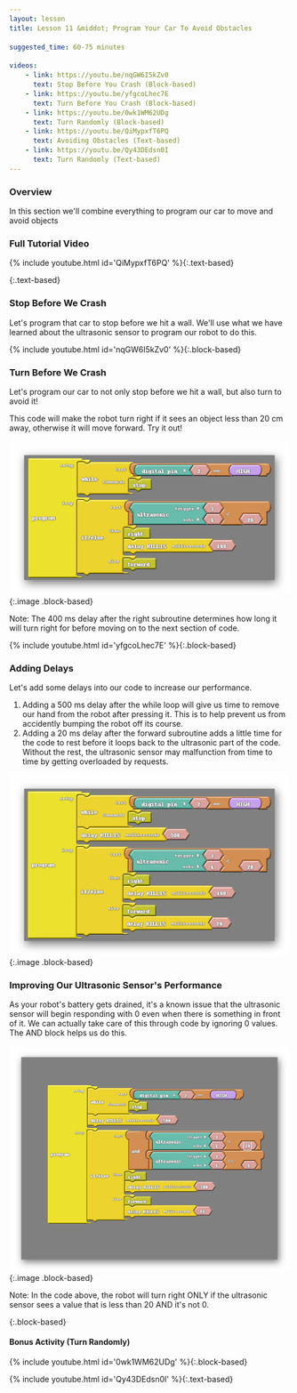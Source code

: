 ```yaml
---
layout: lesson
title: Lesson 11 &middot; Program Your Car To Avoid Obstacles

suggested_time: 60-75 minutes  

videos:
    - link: https://youtu.be/nqGW6I5kZv0
      text: Stop Before You Crash (Block-based)
    - link: https://youtu.be/yfgcoLhec7E
      text: Turn Before You Crash (Block-based)
    - link: https://youtu.be/0wk1WM62UDg
      text: Turn Randomly (Block-based)
    - link: https://youtu.be/QiMypxfT6PQ
      text: Avoiding Obstacles (Text-based)
    - link: https://youtu.be/Qy43DEdsn0I
      text: Turn Randomly (Text-based)
---
```




### Overview

In this section we'll combine everything to program our car to move and avoid objects

<div markdown="1">

### Full Tutorial Video

{% include youtube.html id='QiMypxfT6PQ' %}{:.text-based}

</div>{:.text-based}

### Stop Before We Crash

Let's program that car to stop before we hit a wall.  We'll use what we have learned about the ultrasonic sensor to program our robot to do this.  

{% include youtube.html id='nqGW6I5kZv0' %}{:.block-based}

### Turn Before We Crash

Let's program our car to not only stop before we hit a wall, but also turn to avoid it!

<div markdown="1">
This code will make the robot turn right if it sees an object less than 20 cm away, otherwise it will move forward.   Try it out!

![fig 15.5](fig-15_5.png){:.image .block-based}

Note: The 400 ms delay after the right subroutine determines how long it will turn right for before moving on to the next section of code.  

{% include youtube.html id='yfgcoLhec7E' %}{:.block-based}

### Adding Delays 

Let's add some delays into our code to increase our performance.

1. Adding a 500 ms delay after the while loop will give us time to remove our hand from the robot after pressing it.  This is to help prevent us from accidently bumping the robot off its course.
2. Adding a 20 ms delay after the forward subroutine adds a little time for the code to rest before it loops back to the ultrasonic part of the code.  Without the rest, the ultrasonic sensor may malfunction from time to time by getting overloaded by requests.

![fig 15.6](fig-15_6.png){:.image .block-based}

### Improving Our Ultrasonic Sensor's Performance 

As your robot's battery gets drained, it's a known issue that the ultrasonic sensor will begin responding with 0 even when there is something in front of it.  We can actually take care of this through code by ignoring 0 values.  The AND block helps us do this.

![fig 15.8](fig-15_8.png){:.image .block-based}

Note: In the code above, the robot will turn right ONLY if the ultrasonic sensor sees a value that is less than 20 AND it's not 0.  

</div>{:.block-based}

#### Bonus Activity (Turn Randomly)

{% include youtube.html id='0wk1WM62UDg' %}{:.block-based}

{% include youtube.html id='Qy43DEdsn0I' %}{:.text-based}

